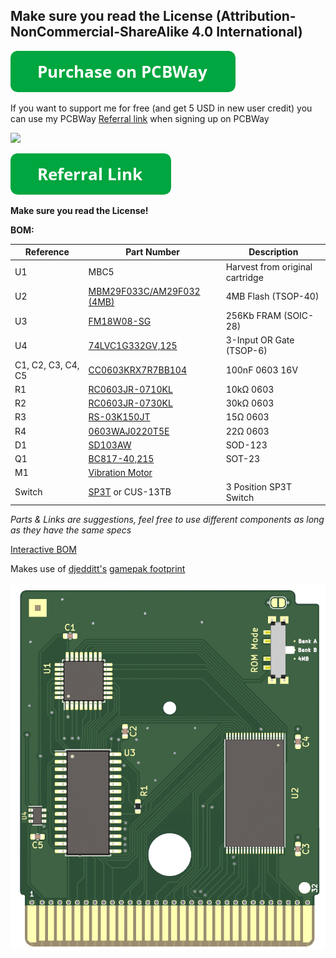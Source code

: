 ## Make sure you read the License (Attribution-NonCommercial-ShareAlike 4.0 International)

[![Purchase on PCBWay](/assets/purchase-on-pcbway.png)](https://www.pcbway.com/project/shareproject/MBC5_Flashcart_2x2MB_or_4MB_FRAM_V3_244baab0.html)

If you want to support me for free (and get 5 USD in new user credit) you can use my PCBWay [Referral link](https://www.pcbway.com/setinvite.aspx?inviteid=388393) when signing up on PCBWay

![](https://i.imgur.com/Iy5TtAD.png)

[![Referral Link](/assets/referral-link.png)](https://www.pcbway.com/setinvite.aspx?inviteid=388393)

**Make sure you read the License!**

**BOM:**

| Reference | Part Number | Description |
|-|-|-|
| U1 | MBC5 | Harvest from original cartridge |
| U2 | [MBM29F033C/AM29F032 (4MB)](https://www.aliexpress.com/item/32711470187.html) | 4MB Flash (TSOP-40) |
| U3 | [FM18W08-SG](https://www.aliexpress.com/item/1005002024061036.html) | 256Kb FRAM (SOIC-28) |
| U4 | [74LVC1G332GV,125](https://www.nexperia.com/products/analog-logic-ics/control-logic/gates/or-gates/74LVC1G332GV.html) | 3-Input OR Gate (TSOP-6) |
| C1, C2, C3, C4, C5 | [CC0603KRX7R7BB104](https://lcsc.com/product-detail/Multilayer-Ceramic-Capacitors-MLCC-SMD-SMT_YAGEO-CC0603KRX7R7BB104_C108079.html) | 100nF 0603 16V |
| R1 | [RC0603JR-0710KL](https://lcsc.com/product-detail/Chip-Resistor-Surface-Mount_YAGEO-RC0603JR-0710KL_C99198.html) | 10kΩ 0603 |
| R2 | [RC0603JR-0730KL](https://lcsc.com/product-detail/Chip-Resistor-Surface-Mount_YAGEO-RC0603JR-0730KL_C113302.html) | 30kΩ 0603 |
| R3 | [RS-03K150JT](https://lcsc.com/product-detail/Chip-Resistor-Surface-Mount_FH-Guangdong-Fenghua-Advanced-Tech-RS-03K150JT_C187891.html) | 15Ω 0603 |
| R4 | [0603WAJ0220T5E](https://lcsc.com/product-detail/Chip-Resistor-Surface-Mount_UNI-ROYAL-Uniroyal-Elec-0603WAJ0220T5E_C1203.html) | 22Ω 0603 |
| D1 | [SD103AW](https://lcsc.com/product-detail/Schottky-Barrier-Diodes-SBD_Guangdong-Hottech-SD103AW_C181204.html) | SOD-123 |
| Q1 | [BC817-40,215](https://www.nexperia.com/products/bipolar-transistors/general-purpose-and-low-vcesat-bipolar-transistors/single-bipolar-transistors/single-bipolar-transistors-100-v/BC817-40.html) | SOT-23 |
| M1 | [Vibration Motor](https://www.aliexpress.com/item/32787320737.html) |  |
| Switch | [SP3T](https://www.aliexpress.com/item/32759020917.html) or CUS-13TB | 3 Position SP3T Switch |

*Parts & Links are suggestions, feel free to use different components as long as they have the same specs*


[Interactive BOM](https://martinrefseth.com/ibom/MBC5-Flashcart.html)


Makes use of [djedditt's](https://github.com/djedditt/s) [gamepak footprint](https://github.com/djedditt/kicad-gamepaks)


![](/assets/Front.png)
